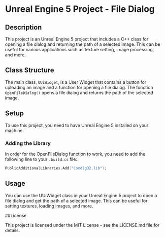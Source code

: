 # Unreal Engine 5 Project - File Dialog

## Description

This project is an Unreal Engine 5 project that includes a C++ class for opening a file dialog and returning the path of a selected image. This can be useful for various applications such as texture setting, image processing, and more.

## Class Structure

The main class, `UUiWidget`, is a User Widget that contains a button for uploading an image and a function for opening a file dialog. The function `OpenFileDialog()` opens a file dialog and returns the path of the selected image.

## Setup

To use this project, you need to have Unreal Engine 5 installed on your machine.

### Adding the Library

In order for the OpenFileDialog function to work, you need to add the following line to your `.build.cs` file:

```cpp
PublicAdditionalLibraries.Add("Comdlg32.lib");
```
## Usage

You can use the UUiWidget class in your Unreal Engine 5 project to open a file dialog and get the path of a selected image. This can be useful for setting textures, loading images, and more.

##License

This project is licensed under the MIT License - see the LICENSE.md file for details.
